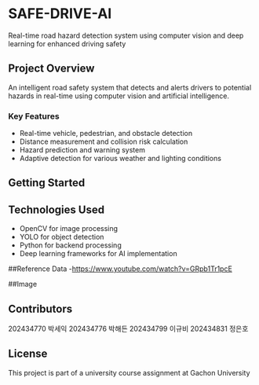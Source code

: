 # SAFE-DRIVE-AI
Real-time road hazard detection system using computer vision and deep learning for enhanced driving safety

## Project Overview
An intelligent road safety system that detects and alerts drivers to potential hazards in real-time using computer vision and artificial intelligence.

### Key Features
- Real-time vehicle, pedestrian, and obstacle detection
- Distance measurement and collision risk calculation
- Hazard prediction and warning system
- Adaptive detection for various weather and lighting conditions

## Getting Started

## Technologies Used
- OpenCV for image processing
- YOLO for object detection
- Python for backend processing
- Deep learning frameworks for AI implementation

##Reference Data
-https://www.youtube.com/watch?v=GRpb1Tr1pcE

##Image


## Contributors
202434770 박세익
202434776 박해든
202434799 이규비
202434831 정은호

## License
This project is part of a university course assignment at Gachon University
